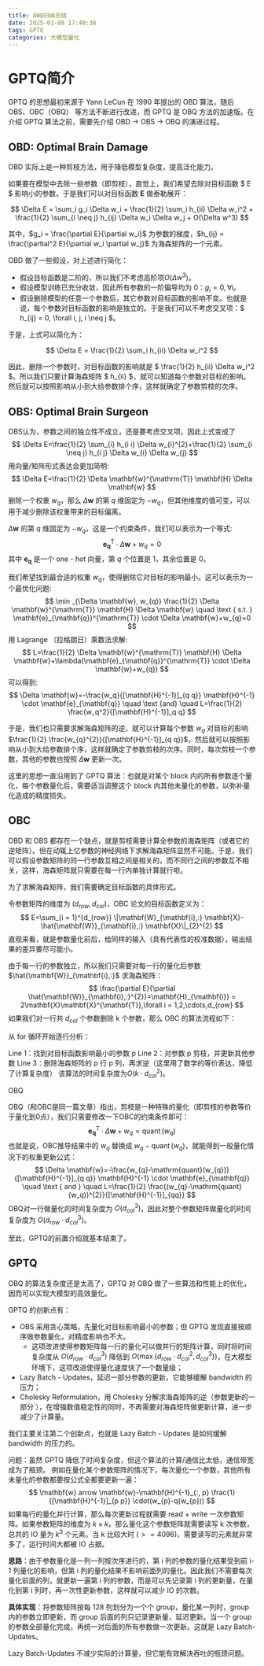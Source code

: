 ```yaml
---
title: AWQ归纳总结
date: 2025-01-08 17:40:38
tags: GPTQ
categories: 大模型量化
---
```

# GPTQ简介
GPTQ 的思想最初来源于 Yann LeCun 在 1990 年提出的 OBD 算法，随后 OBS、OBC（OBQ） 等方法不断进行改进，而 GPTQ 是 OBQ 方法的加速版。在介绍 GPTQ 算法之前，需要先介绍 OBD -> OBS -> OBQ 的演进过程。

## OBD: Optimal Brain Damage

OBD 实际上是一种剪枝方法，用于降低模型复杂度，提高泛化能力。

如果要在模型中去除一些参数（即剪枝），直觉上，我们希望去除对目标函数 $ E $ 影响小的参数。于是我们可以对目标函数 $\mathbf E$ 做泰勒展开：

$$
\Delta E = \sum_i g_i \Delta w_i + \frac{1}{2} \sum_i h_{ii} \Delta w_i^2 + \frac{1}{2} \sum_{i \neq j} h_{ij} \Delta w_i \Delta w_j + O(\Delta w^3)
$$

其中，$g_i = \frac{\partial E}{\partial w_i}$ 为参数的梯度，$h_{ij} = \frac{\partial^2 E}{\partial w_i \partial w_j}$ 为海森矩阵的一个元素。

OBD 做了一些假设，对上述进行简化：

- 假设目标函数是二阶的，所以我们不考虑高阶项$O(\Delta w^3)$。
- 假设模型训练已充分收敛，因此所有参数的一阶偏导均为 $0：g_i = 0, \forall i$。
- 假设删除模型的任意一个参数后，其它参数对目标函数的影响不变。也就是说，每个参数对目标函数的影响是独立的。于是我们可以不考虑交叉项：$ h_{ij} = 0, \forall i, j, i \neq j $。

于是，上式可以简化为：

$$
\Delta E = \frac{1}{2} \sum_i h_{ii} \Delta w_i^2
$$

因此，删除一个参数时，对目标函数的影响就是 $ \frac{1}{2} h_{ii} \Delta w_i^2 $。所以我们只要计算海森矩阵 $ h_{ii} $，就可以知道每个参数对目标的影响。然后就可以按照影响从小到大给参数排个序，这样就确定了参数剪枝的次序。

## OBS: Optimal Brain Surgeon

OBS认为，参数之间的独立性不成立，还是要考虑交叉项，因此上式变成了
$$
\Delta E=\frac{1}{2} \sum_{i} h_{i i} \Delta w_{i}^{2}+\frac{1}{2} \sum_{i \neq j} h_{i j} \Delta w_{i} \Delta w_{j}
$$
用向量/矩阵形式表达会更加简明:
$$
\Delta E=\frac{1}{2} \Delta \mathbf{w}^{\mathrm{T}} \mathbf{H} \Delta \mathbf{w}
$$
删除一个权重 $w_{q}$，那么 $\Delta \mathbf{w}$ 的第 $q$ 维固定为 $-w_{q}$，但其他维度的值可变，可以用于减少删除该权重带来的目标偏离。

$\Delta \mathbf{w}$ 的第 $q$ 维固定为 $-w_{q}$，这是一个约束条件，我们可以表示为一个等式:
$$
\mathbf{e}_{\mathbf{q}}^{\mathrm{T}} \cdot \Delta \mathbf{w}+w_{q}=0
$$
其中 $\mathbf{e}_{\mathbf{q}}$ 是一个 one - hot 向量，第 $q$ 个位置是 1，其余位置是 0。

我们希望找到最合适的权重 $w_{q}$，使得删除它对目标的影响最小。这可以表示为一个最优化问题:
$$
\min _{\Delta \mathbf{w}, w_{q}} \frac{1}{2} \Delta \mathbf{w}^{\mathrm{T}} \mathbf{H} \Delta \mathbf{w} \quad \text { s.t. } \mathbf{e}_{\mathbf{q}}^{\mathrm{T}} \cdot \Delta \mathbf{w}+w_{q}=0
$$
用 Lagrange （拉格朗日）乘数法求解:
$$
L=\frac{1}{2} \Delta \mathbf{w}^{\mathrm{T}} \mathbf{H} \Delta \mathbf{w}+\lambda(\mathbf{e}_{\mathbf{q}}^{\mathrm{T}} \cdot \Delta \mathbf{w}+w_{q})
$$
可以得到:
$$
\Delta \mathbf{w}=-\frac{w_q}{[\mathbf{H}^{-1}]_{q q}} \mathbf{H}^{-1} \cdot \mathbf{e}_{\mathbf{q}} \quad \text {and} \quad L=\frac{1}{2} \frac{w_q^2}{[\mathbf{H}^{-1}]_q q}
$$

于是，我们也只需要求解海森矩阵的逆，就可以计算每个参数 $w_{q}$ 对目标的影响 $\frac{1}{2} \frac{w_{q}^{2}}{[\mathbf{H}^{-1}]_{q q}}$，然后就可以按照影响从小到大给参数排个序，这样就确定了参数剪枝的次序。同时，每次剪枝一个参数，其他的参数也按照 $\Delta \mathbf{w}$ 更新一次。

这里的思想一直沿用到了 GPTQ 算法：也就是对某个 block 内的所有参数逐个量化，每个参数量化后，需要适当调整这个 block 内其他未量化的参数，以弥补量化造成的精度损失。
## OBC
OBD 和 OBS 都存在一个缺点，就是剪枝需要计算全参数的海森矩阵（或者它的逆矩阵）。但在动辄上亿参数的神经网络下求解海森矩阵显然不可能。于是，我们可以假设参数矩阵的同一行参数互相之间是相关的，而不同行之间的参数互不相关，这样，海森矩阵就只需要在每一行内单独计算就行啦。

为了求解海森矩阵，我们需要确定目标函数的具体形式。

令参数矩阵的维度为 $(d_{row},d_{col})$，OBC 论文的目标函数定义为：
$$
E=\sum_{i = 1}^{d_{row}} \|\mathbf{W}_{\mathbf{i},:} \mathbf{X}-\hat{\mathbf{W}}_{\mathbf{i},:} \mathbf{X}\|_{2}^{2}
$$
直观来看，就是参数量化前后，给同样的输入（具有代表性的校准数据），输出结果的差异要尽可能小。

由于每一行的参数独立，所以我们只需要对每一行的量化后参数 $\hat{\mathbf{W}}_{\mathbf{i},:}$ 求海森矩阵：
$$
\frac{\partial E}{\partial \hat{\mathbf{W}}_{\mathbf{i},:}^{2}}=\mathbf{H}_{\mathbf{i}} = 2\mathbf{X}\mathbf{X}^{\mathbf{T}},\forall i = 1,2,\cdots,d_{row}
$$
如果我们对一行共 $d_{col}$ 个参数删除 k 个参数，那么 OBC 的算法流程如下：

从 for 循环开始逐行分析：

Line 1：找到对目标函数影响最小的参数 p
Line 2：对参数 p 剪枝，并更新其他参数
Line 3：删除海森矩阵的 p 行 p 列，再求逆（这里用了数学的等价表达，降低了计算复杂度）
该算法的时间复杂度为$O(k\cdot{d_{col}^2})$。

OBQ

OBQ（和OBC是同一篇文章）指出，剪枝是一种特殊的量化（即剪枝的参数等价于量化到0点），我们只需要修改一下OBC的约束条件即可：
$$
\mathbf{e}_{\mathbf{q}}^{\mathrm{T}} \cdot \Delta \mathbf{w}+w_{q}=\operatorname{quant}(w_{q})
$$
也就是说，OBC推导结果中的 $w_{q}$ 替换成 $w_{q}-\operatorname{quant}(w_{q})$，就能得到一般量化情况下的权重更新公式：
$$
\Delta \mathbf{w}=-\frac{w_{q}-\mathrm{quant}(w_{q})}{[\mathbf{H}^{-1}]_{q q}} \mathbf{H}^{-1} \cdot \mathbf{e}_{\mathbf{q}} \quad \text { and } \quad L=\frac{1}{2} \frac{(w_{q}-\mathrm{quant}(w_q))^{2}}{[\mathbf{H}^{-1}]_{qq}}
$$
OBQ对一行做量化的时间复杂度为 $O(d_{col}^{3})$，因此对整个参数矩阵做量化的时间复杂度为 $O(d_{row} \cdot d_{col}^{3})$。

至此，GPTQ的前置介绍就基本结束了。

## GPTQ

OBQ 的算法复杂度还是太高了，GPTQ 对 OBQ 做了一些算法和性能上的优化，因而可以实现大模型的高效量化。

GPTQ 的创新点有：
- OBS 采用贪心策略，先量化对目标影响最小的参数；但 GPTQ 发现直接按顺序做参数量化，对精度影响也不大。
    - 这项改进使得参数矩阵每一行的量化可以做并行的矩阵计算，同时将时间复杂度从 $O(d_{row} \cdot d_{col}^{3})$ 降低到 $O(\max\{d_{row} \cdot d_{col}^{2}, d_{col}^{3}\})$，在大模型环境下，这项改进使得量化速度快了一个数量级；
- Lazy Batch - Updates，延迟一部分参数的更新，它能够缓解 bandwidth 的压力；
- Cholesky Reformulation，用 Cholesky 分解求海森矩阵的逆（参数更新的一部分 ），在增强数值稳定性的同时，不再需要对海森矩阵做更新计算，进一步减少了计算量。

我们主要关注第二个创新点，也就是 Lazy Batch - Updates 是如何缓解 bandwidth 的压力的。

问题：虽然 GPTQ 降低了时间复杂度，但这个算法的计算/通信比太低，通信带宽成为了瓶颈。
例如在量化某个参数矩阵的情况下，每次量化一个参数，其他所有未量化的参数都要按公式全都要更新一遍：
$$
\mathbf{w} arrow \mathbf{w}-\mathbf{H}^{-1}_{:, p} \frac{1}{[\mathbf{H}^{-1}]_{p p}} \cdot(w_{p}-q(w_{p}))
$$
如果每行的量化并行计算，那么每次更新过程就需要 read + write 一次参数矩阵。如果参数矩阵的维度为 $k \times k$，那么量化这个参数矩阵就需要读写 k 次参数，总共的 IO 量为 $k^3$ 个元素。当 k 比较大时 ($>=4096$)，需要读写的元素就非常多了，运行时间大都被 IO 占据。 

**思路**：由于参数量化是一列一列按次序进行的，第 i 列的参数的量化结果受到前 i-1 列量化的影响，但第 i 列的量化结果不影响前面列的量化。因此我们不需要每次量化前面的列，就更新一遍第 i 列的参数，而是可以先记录第 i 列的更新量，在量化到第 i 列时，再一次性更新参数，这样就可以减少 IO 的次数。

**具体实现**：将参数矩阵按每 128 列划分为一个个 group，量化某一列时，group 内的参数立即更新，而 group 后面的列只记录更新量，延迟更新。当一个 group 的参数全部量化完成，再统一对后面的所有参数做一次更新。这就是 Lazy Batch-Updates。

Lazy Batch-Updates 不减少实际的计算量，但它能有效解决吞吐的瓶颈问题。
